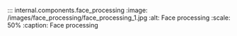 
::: internal.components.face_processing
    :image: /images/face_processing/face_processing_1.jpg
    :alt: Face processing
    :scale: 50%
    :caption: Face processing